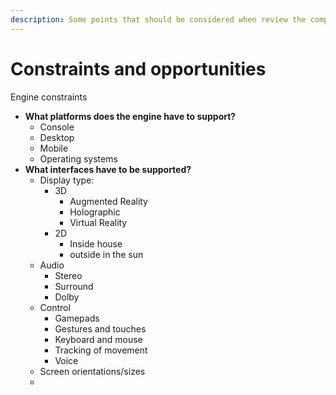 ```yaml
---
description: Some points that should be considered when review the company activities.
---
```


# Constraints and opportunities

Engine constraints

* **What platforms does the engine have to support?**
  * Console
  * Desktop
  * Mobile
  * Operating systems
* **What interfaces have to be supported?**
  * Display type:
    * 3D
      * Augmented Reality
      * Holographic
      * Virtual Reality
    * 2D
      * Inside house
      * outside in the sun
  * Audio
    * Stereo
    * Surround
    * Dolby
  * Control
    * Gamepads
    * Gestures and touches
    * Keyboard and mouse
    * Tracking of movement
    * Voice
  * Screen orientations/sizes
  * 

